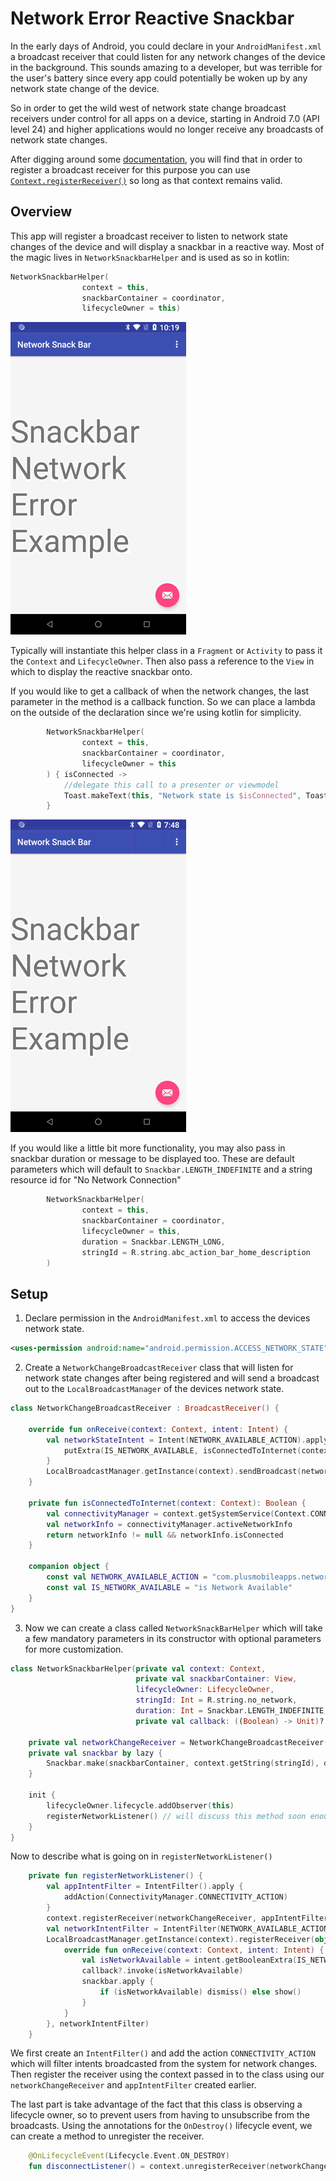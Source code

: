# Network Error Reactive Snackbar 

In the early days of Android, you could declare in your `AndroidManifest.xml` a broadcast receiver that could listen for any network changes of the device in the background. This sounds amazing to a developer, but was terrible for the user's battery since every app could potentially be woken up by any network state change of the device. 

So in order to get the wild west of network state change broadcast receivers under control for all apps on a device, starting in Android 7.0 (API level 24) and higher applications would no longer receive any broadcasts of network state changes. 

After digging around some [documentation](https://developer.android.com/reference/android/net/ConnectivityManager.html#CONNECTIVITY_ACTION), you will find that in order to register a broadcast receiver for this purpose you can use [`Context.registerReceiver()`](https://developer.android.com/reference/android/content/Context#registerReceiver(android.content.BroadcastReceiver,%20android.content.IntentFilter)) so long as that context remains valid. 

## Overview

This app will register a broadcast receiver to listen to network state changes of the device and will display a snackbar in a reactive way. Most of the magic lives in `NetworkSnackbarHelper` and is used as so in kotlin: 

```kotlin
NetworkSnackbarHelper(
                context = this,
                snackbarContainer = coordinator,
                lifecycleOwner = this)
```
![Demo](https://github.com/plusmobileapps/network-snackbar-error/blob/master/network-snackbar.gif)

Typically will instantiate this helper class in a `Fragment` or `Activity` to pass it the `Context` and `LifecycleOwner`. Then also pass a reference to the `View` in which to display the reactive snackbar onto. 

If you would like to get a callback of when the network changes, the last parameter in the method is a callback function. So we can place a lambda on the outside of the declaration since we're using kotlin for simplicity. 

```kotlin 
        NetworkSnackbarHelper(
                context = this,
                snackbarContainer = coordinator,
                lifecycleOwner = this
        ) { isConnected ->
            //delegate this call to a presenter or viewmodel
            Toast.makeText(this, "Network state is $isConnected", Toast.LENGTH_LONG).show()
        }
```

![Demo](https://github.com/plusmobileapps/network-snackbar-error/blob/master/screen-record-201808-29T02:48:48Z.mp4.gif)

If you would like a little bit more functionality, you may also pass in snackbar duration or message to be displayed too. These are default parameters which will default to `Snackbar.LENGTH_INDEFINITE` and a string resource id for "No Network Connection" 

```kotlin
        NetworkSnackbarHelper(
                context = this,
                snackbarContainer = coordinator,
                lifecycleOwner = this,
                duration = Snackbar.LENGTH_LONG,
                stringId = R.string.abc_action_bar_home_description
        ) 
```

## Setup 

1. Declare permission in the `AndroidManifest.xml` to access the devices network state. 

```xml
<uses-permission android:name="android.permission.ACCESS_NETWORK_STATE" />

```


2. Create a `NetworkChangeBroadcastReceiver` class that will listen for network state changes after being registered and will send a broadcast out to the `LocalBroadcastManager` of the devices network state. 

```kotlin
class NetworkChangeBroadcastReceiver : BroadcastReceiver() {

    override fun onReceive(context: Context, intent: Intent) {
        val networkStateIntent = Intent(NETWORK_AVAILABLE_ACTION).apply {
            putExtra(IS_NETWORK_AVAILABLE, isConnectedToInternet(context))
        }
        LocalBroadcastManager.getInstance(context).sendBroadcast(networkStateIntent)
    }

    private fun isConnectedToInternet(context: Context): Boolean {
        val connectivityManager = context.getSystemService(Context.CONNECTIVITY_SERVICE) as ConnectivityManager
        val networkInfo = connectivityManager.activeNetworkInfo
        return networkInfo != null && networkInfo.isConnected
    }

    companion object {
        const val NETWORK_AVAILABLE_ACTION = "com.plusmobileapps.networksnackbar.NetworkAvailable"
        const val IS_NETWORK_AVAILABLE = "is Network Available"
    }
}
```

3. Now we can create a class called `NetworkSnackBarHelper` which will take a few mandatory parameters in its constructor with optional parameters for more customization. 

```kotlin
class NetworkSnackbarHelper(private val context: Context,
                            private val snackbarContainer: View,
                            lifecycleOwner: LifecycleOwner,
                            stringId: Int = R.string.no_network,
                            duration: Int = Snackbar.LENGTH_INDEFINITE,
                            private val callback: ((Boolean) -> Unit)? = null) : LifecycleObserver {
    
    private val networkChangeReceiver = NetworkChangeBroadcastReceiver()
    private val snackbar by lazy {
        Snackbar.make(snackbarContainer, context.getString(stringId), duration)
    }

    init {
        lifecycleOwner.lifecycle.addObserver(this)
        registerNetworkListener() // will discuss this method soon enough
    }    
}
```

Now to describe what is going on in `registerNetworkListener()`

```kotlin
    private fun registerNetworkListener() {
        val appIntentFilter = IntentFilter().apply {
            addAction(ConnectivityManager.CONNECTIVITY_ACTION)
        }
        context.registerReceiver(networkChangeReceiver, appIntentFilter)
        val networkIntentFilter = IntentFilter(NETWORK_AVAILABLE_ACTION)
        LocalBroadcastManager.getInstance(context).registerReceiver(object : BroadcastReceiver() {
            override fun onReceive(context: Context, intent: Intent) {
                val isNetworkAvailable = intent.getBooleanExtra(IS_NETWORK_AVAILABLE, false)
                callback?.invoke(isNetworkAvailable)
                snackbar.apply {
                    if (isNetworkAvailable) dismiss() else show()
                }
            }
        }, networkIntentFilter)
    }
```

We first create an `IntentFilter()` and add the action `CONNECTIVITY_ACTION` which will filter intents broadcasted from the system for network changes. Then register the receiver using the context passed in to the class using our `networkChangeReceiver` and `appIntentFilter` created earlier. 

The last part is take advantage of the fact that this class is observing a lifecycle owner, so to prevent users from having to unsubscribe from the broadcasts. Using the annotations for the `OnDestroy()` lifecycle event, we can create a method to unregister the receiver. 
                   
```kotlin
    @OnLifecycleEvent(Lifecycle.Event.ON_DESTROY)
    fun disconnectListener() = context.unregisterReceiver(networkChangeReceiver)
```
